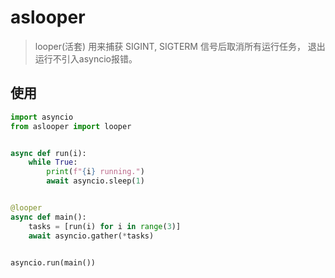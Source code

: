 # aslooper

> looper(活套)
> 用来捕获 SIGINT, SIGTERM 信号后取消所有运行任务，
> 退出运行不引入asyncio报错。

## 使用

```python
import asyncio
from aslooper import looper


async def run(i):
    while True:
        print(f"{i} running.")
        await asyncio.sleep(1)


@looper
async def main():
    tasks = [run(i) for i in range(3)]
    await asyncio.gather(*tasks)


asyncio.run(main())
```
